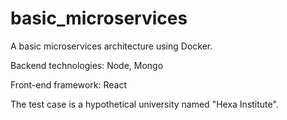 # basic_microservices
A basic microservices architecture using Docker.

Backend technologies: Node, Mongo

Front-end framework: React

The test case is a hypothetical university named "Hexa Institute".
